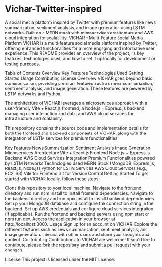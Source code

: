 # Vichar-Twitter-inspired
A  social media platform inspired by Twitter with premium features like news summarization, sentiment analysis, and image generation using LSTM networks. Built on a MERN stack with microservices architecture and AWS cloud integration for scalability.
VICHAR - Multi-Feature Social Media Platform
VICHAR is a multi-feature social media platform inspired by Twitter, offering enhanced functionalities for a more engaging and informative user experience. This README provides an overview of the project, its key features, technologies used, and how to set it up locally for development or testing purposes.

Table of Contents
Overview
Key Features
Technologies Used
Getting Started
Usage
Contributing
License
Overview
VICHAR goes beyond basic communication, providing premium features such as news summarization, sentiment analysis, and image generation. These features are powered by LSTM networks and Python.

The architecture of VICHAR leverages a microservices approach with a user-friendly Vite + React.js frontend, a Node.js + Express.js backend managing user interaction and data, and AWS cloud services for infrastructure and scalability.

This repository contains the source code and implementation details for both the frontend and backend components of VICHAR, along with the integration of LSTM services for premium functionalities.

Key Features
News Summarization
Sentiment Analysis
Image Generation
Microservices Architecture
Vite + React.js Frontend
Node.js + Express.js Backend
AWS Cloud Services Integration
Premium Functionalities powered by LSTM Networks
Technologies Used
MERN Stack (MongoDB, Express.js, React.js, Node.js)
Python for LSTM Services
AWS Cloud Services (e.g., EC2, S3)
Vite for Frontend
Git for Version Control
Getting Started
To get started with VICHAR locally, follow these steps:

Clone this repository to your local machine.
Navigate to the frontend directory and run npm install to install frontend dependencies.
Navigate to the backend directory and run npm install to install backend dependencies.
Set up your MongoDB database and configure the connection string in the backend.
Set up AWS credentials and configure cloud services integration (if applicable).
Run the frontend and backend servers using npm start or npm run dev.
Access the application in your browser at http://localhost:3000.
Usage
Sign up for an account on VICHAR.
Explore the different features such as news summarization, sentiment analysis, and image generation.
Interact with other users and share your thoughts and content.
Contributing
Contributions to VICHAR are welcome! If you'd like to contribute, please fork the repository and submit a pull request with your changes.

License
This project is licensed under the MIT License.
